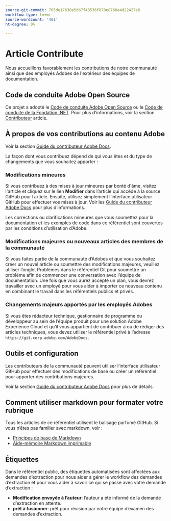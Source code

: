 ```yaml
---
source-git-commit: 705de17630a5db7f43536f870e8760a4d22427e6
workflow-type: tm+mt
source-wordcount: '401'
ht-degree: 0%

---
```

# Article Contribute

Nous accueillons favorablement les contributions de notre communauté ainsi que des employés Adobes de l&#39;extérieur des équipes de documentation.

## Code de conduite Adobe Open Source

Ce projet a adopté le [Code de conduite Adobe Open Source](code-of-conduct.md) ou le [Code de conduite de la Fondation .NET](https://dotnetfoundation.org/code-of-conduct). Pour plus d’informations, voir la section [Contributeur](contributing.md) article.

## À propos de vos contributions au contenu Adobe

Voir la section [Guide du contributeur Adobe Docs](https://experienceleague.adobe.com/docs/contributor/contributor-guide/introduction.html).

La façon dont vous contribuez dépend de qui vous êtes et du type de changements que vous souhaitez apporter :

### Modifications mineures

Si vous contribuez à des mises à jour mineures par bonté d&#39;âme, visitez l&#39;article et cliquez sur le lien **Modifier** dans l’article qui accède à la source GitHub pour l’article. Ensuite, utilisez simplement l’interface utilisateur GitHub pour effectuer vos mises à jour. Voir les [Guide du contributeur Adobe Docs](https://experienceleague.adobe.com/docs/contributor/contributor-guide/introduction.html) pour plus d’informations.

Les corrections ou clarifications mineures que vous soumettez pour la documentation et les exemples de code dans ce référentiel sont couvertes par les conditions d’utilisation d’Adobe.

### Modifications majeures ou nouveaux articles des membres de la communauté

Si vous faites partie de la communauté d’Adobes et que vous souhaitez créer un nouvel article ou soumettre des modifications majeures, veuillez utiliser l’onglet Problèmes dans le référentiel Git pour soumettre un problème afin de commencer une conversation avec l’équipe de documentation. Une fois que vous aurez accepté un plan, vous devrez travailler avec un employé pour vous aider à importer ce nouveau contenu en combinant le travail dans les référentiels publics et privés.

<!--
If you submit a pull request with significant changes to documentation and code examples, you'll see a message in the pull request asking you to submit an online contribution license agreement (CLA). We need you to complete the online form before we can review your pull request.
-->

### Changements majeurs apportés par les employés Adobes

Si vous êtes rédacteur technique, gestionnaire de programme ou développeur au sein de l’équipe produit pour une solution Adobe Experience Cloud et qu’il vous appartient de contribuer à ou de rédiger des articles techniques, vous devez utiliser le référentiel privé à l’adresse `https://git.corp.adobe.com/AdobeDocs`.

<!--Employees from other parts of the Adobe world should use the public repo for minor updates.-->

## Outils et configuration

Les contributeurs de la communauté peuvent utiliser l’interface utilisateur GitHub pour effectuer des modifications de base ou créer un référentiel pour apporter des contributions majeures.

Voir la section [Guide du contributeur Adobe Docs](https://experienceleague.adobe.com/docs/contributor/contributor-guide/introduction.html) pour plus de détails.

## Comment utiliser markdown pour formater votre rubrique

Tous les articles de ce référentiel utilisent le balisage parfumé GitHub. Si vous n’êtes pas familier avec markdown, voir :

* [Principes de base de Markdown](https://help.github.com/articles/getting-started-with-writing-and-formatting-on-github/)
* [Aide-mémoire Markdown imprimable](https://guides.github.com/pdfs/markdown-cheatsheet-online.pdf)

## Étiquettes

Dans le référentiel public, des étiquettes automatisées sont affectées aux demandes d’extraction pour nous aider à gérer le workflow des demandes d’extraction et pour vous aider à savoir ce qui se passe avec votre demande d’extraction :

* **Modification envoyée à l’auteur**: l’auteur a été informé de la demande d’extraction en attente.
* **prêt à fusionner**: prêt pour révision par notre équipe d’examen des demandes d’extraction.

